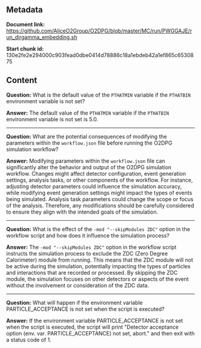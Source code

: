 ## Metadata

**Document link:** https://github.com/AliceO2Group/O2DPG/blob/master/MC/run/PWGGAJE/run_dirgamma_embedding.sh

**Start chunk id:** 130e2fe2e294000c903fead0dbe0414d78886c18a1ebdeb42a1ef865c6530875

## Content

**Question:** What is the default value of the `PTHATMIN` variable if the `PTHATBIN` environment variable is not set?

**Answer:** The default value of the `PTHATMIN` variable if the `PTHATBIN` environment variable is not set is 5.0.

---

**Question:** What are the potential consequences of modifying the parameters within the `workflow.json` file before running the O2DPG simulation workflow?

**Answer:** Modifying parameters within the `workflow.json` file can significantly alter the behavior and output of the O2DPG simulation workflow. Changes might affect detector configuration, event generation settings, analysis tasks, or other components of the workflow. For instance, adjusting detector parameters could influence the simulation accuracy, while modifying event generation settings might impact the types of events being simulated. Analysis task parameters could change the scope or focus of the analysis. Therefore, any modifications should be carefully considered to ensure they align with the intended goals of the simulation.

---

**Question:** What is the effect of the `-mod "--skipModules ZDC"` option in the workflow script and how does it influence the simulation process?

**Answer:** The `-mod "--skipModules ZDC"` option in the workflow script instructs the simulation process to exclude the ZDC (Zero Degree Calorimeter) module from running. This means that the ZDC module will not be active during the simulation, potentially impacting the types of particles and interactions that are recorded or processed. By skipping the ZDC module, the simulation focuses on other detectors or aspects of the event without the involvement or consideration of the ZDC data.

---

**Question:** What will happen if the environment variable PARTICLE_ACCEPTANCE is not set when the script is executed?

**Answer:** If the environment variable PARTICLE_ACCEPTANCE is not set when the script is executed, the script will print "Detector acceptance option (env. var. PARTICLE_ACCEPTANCE) not set, abort." and then exit with a status code of 1.